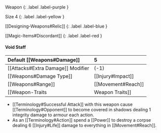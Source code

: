 Weapon
{: .label .label-purple }

Size 4
{: .label .label-yellow }

[[Designing-Weapons#Relic]]
{: .label .label-blue }

[[Magic-Items#Discordant]]
{: .label .label-red }

#### Void Staff

| Default [[Weapons#Damage]]                     | 5                                                                                                                                       |
| :-------------------------------------------------------- | :-------------------------------------------------------------------------------------------------------------------------------------- |
| [[Attacks#Extra Damage]] Modifier | (-1)                                                                                                                                    |
| [[Weapons#Damage Type]]                 | [[Injury#Impact]]                                                                                                       |
| [[Weapons#Range]]                               | [[Movement#Reach]]                                                                                                            |
| [[Weapon-Traits|Weapon Traits]]                       | [[Two-Handed]], [[Striking]], [[Very-Threatening]] |

- [[Terminology#Successful Attack]] with this weapon cause [[Terminology#Opponent]] to become covered in shadows dealing 1 integrity damage to armour each action.
- As an [[Terminology#Action]] spend a [[Power]] to destroy a corpse dealing 6 [[Injury#Life]] damage to everything in [[Movement#Reach]].
